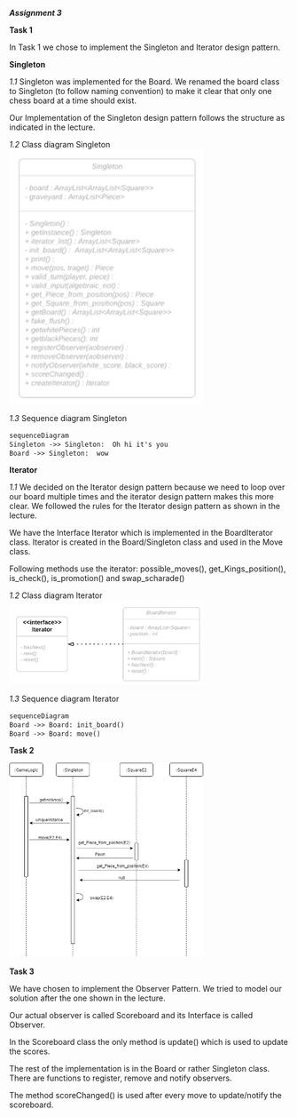 ***Assignment 3***

**Task 1**

In Task 1 we chose to implement the Singleton and Iterator design pattern.

**Singleton**

*1.1* Singleton was implemented for the Board. 
We renamed the board class to Singleton (to follow naming convention) to make it clear that only one chess board at a time should exist. 

Our Implementation of the Singleton design pattern follows the structure as indicated in the lecture.

*1.2* Class diagram Singleton  
<img src="Singleton_ClassDiagram.png" alt="Singleton_CD" width="350"/>  

*1.3* Sequence diagram Singleton

```mermaid
sequenceDiagram
Singleton ->> Singleton:  Oh hi it's you
Board ->> Singleton:  wow
```

**Iterator**

*1.1* We decided on the Iterator design pattern because we need to loop over our board multiple times and the iterator design pattern makes this more clear.
We followed the rules for the Iterator design pattern as shown in the lecture.

We have the Interface Iterator which is implemented in the BoardIterator class.
Iterator is created in the Board/Singleton class and used in the Move class.

Following methods use the iterator:
possible_moves(), get_Kings_position(), is_check(), is_promotion() and swap_scharade() 


*1.2* Class diagram Iterator  
<img src="Iterator_ClassDiagram.png" alt="Iterator_CD" width="350"/>



*1.3* Sequence diagram Iterator

```mermaid
sequenceDiagram
Board ->> Board: init_board()
Board ->> Board: move()
```

**Task 2**

<img src="Chessboard_SequenceDiagram.png" alt="Chessboard_SD" width="350"/>

**Task 3**

We have chosen to implement the Observer Pattern. We tried to model our solution after the one shown in the lecture.

Our actual observer is called Scoreboard and its Interface is called Observer.

In the Scoreboard class the only method is update() which is used to update the scores.

The rest of the implementation is in the Board or rather Singleton class. There are functions to register, remove and notify observers.

The method scoreChanged() is used after every move to update/notify the scoreboard.

